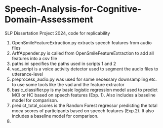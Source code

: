 # Speech-Analysis-for-Cognitive-Domain-Assessment
SLP Dissertation Project 2024, code for replicability


1. OpenSmileFeatureExtraction.py extracts speech features from audio files
2. ArffAppender.py is called from OpenSmileFeatureExtraction to add all features into a csv file
3. paths.ini specifies the paths used in scripts 1 and 2
4. vad_script is a voice activity detector used to segment the audio files to utterance-level
5. preprocess_audio.py was used for some necessary downsampling etc. to use some tools like the vad and the feature extractor
6. basic_classifier.py is my basic logistic regression model used to predict MCI or HC based on speech features (Exp. 1). Also includes a baseline model for comparison.
7. predict_total_scores is the Random Forest regressor predicting the total moca scores of participants based on speech features (Exp.2). It also includes a baseline model for comparison.
8. 



